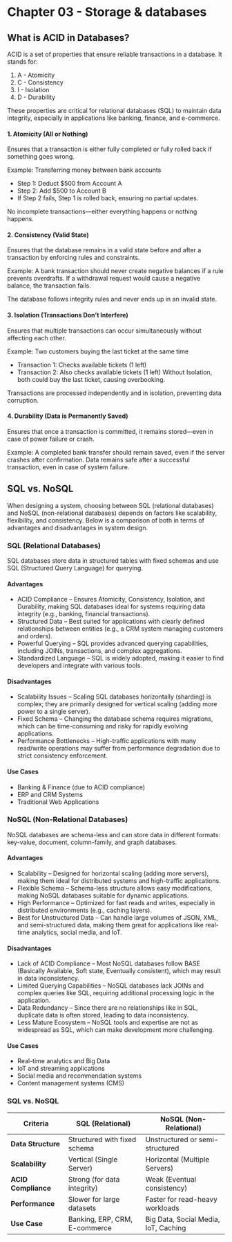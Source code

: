 # Chapter 03 - Storage & databases

## What is ACID in Databases?
ACID is a set of properties that ensure reliable transactions in a database. It stands for:
1. A - Atomicity
2. C - Consistency
3. I - Isolation
4. D - Durability

These properties are critical for relational databases (SQL) to maintain data integrity, especially in applications like banking, finance, and e-commerce.

#### **1. Atomicity (All or Nothing)**
Ensures that a transaction is either fully completed or fully rolled back if something goes wrong.

Example: Transferring money between bank accounts
- Step 1: Deduct $500 from Account A
- Step 2: Add $500 to Account B
- If Step 2 fails, Step 1 is rolled back, ensuring no partial updates.

No incomplete transactions—either everything happens or nothing happens.

#### **2. Consistency (Valid State)**
Ensures that the database remains in a valid state before and after a transaction by enforcing rules and constraints.

Example: A bank transaction should never create negative balances if a rule prevents overdrafts.
If a withdrawal request would cause a negative balance, the transaction fails.

The database follows integrity rules and never ends up in an invalid state.

#### **3. Isolation (Transactions Don’t Interfere)**
Ensures that multiple transactions can occur simultaneously without affecting each other.

Example: Two customers buying the last ticket at the same time
- Transaction 1: Checks available tickets (1 left)
- Transaction 2: Also checks available tickets (1 left)
Without Isolation, both could buy the last ticket, causing overbooking.

Transactions are processed independently and in isolation, preventing data corruption.

#### **4. Durability (Data is Permanently Saved)**
Ensures that once a transaction is committed, it remains stored—even in case of power failure or crash.

Example: A completed bank transfer should remain saved, even if the server crashes after confirmation.
Data remains safe after a successful transaction, even in case of system failure.

## SQL vs. NoSQL
When designing a system, choosing between SQL (relational databases) and NoSQL (non-relational databases) depends on factors like scalability, flexibility, and consistency. Below is a comparison of both in terms of advantages and disadvantages in system design.

### SQL (Relational Databases)
SQL databases store data in structured tables with fixed schemas and use SQL (Structured Query Language) for querying.

#### **Advantages**
- ACID Compliance – Ensures Atomicity, Consistency, Isolation, and Durability, making SQL databases ideal for systems requiring data integrity (e.g., banking, financial transactions).
- Structured Data – Best suited for applications with clearly defined relationships between entities (e.g., a CRM system managing customers and orders).
- Powerful Querying – SQL provides advanced querying capabilities, including JOINs, transactions, and complex aggregations.
- Standardized Language – SQL is widely adopted, making it easier to find developers and integrate with various tools.

#### **Disadvantages**
- Scalability Issues – Scaling SQL databases horizontally (sharding) is complex; they are primarily designed for vertical scaling (adding more power to a single server).
- Fixed Schema – Changing the database schema requires migrations, which can be time-consuming and risky for rapidly evolving applications.
- Performance Bottlenecks – High-traffic applications with many read/write operations may suffer from performance degradation due to strict consistency enforcement.

#### **Use Cases**
- Banking & Finance (due to ACID compliance)
- ERP and CRM Systems
- Traditional Web Applications

### NoSQL (Non-Relational Databases)
NoSQL databases are schema-less and can store data in different formats: key-value, document, column-family, and graph databases.

#### **Advantages**
- Scalability – Designed for horizontal scaling (adding more servers), making them ideal for distributed systems and high-traffic applications.
- Flexible Schema – Schema-less structure allows easy modifications, making NoSQL databases suitable for dynamic applications.
- High Performance – Optimized for fast reads and writes, especially in distributed environments (e.g., caching layers).
- Best for Unstructured Data – Can handle large volumes of JSON, XML, and semi-structured data, making them great for applications like real-time analytics, social media, and IoT.

#### **Disadvantages**
- Lack of ACID Compliance – Most NoSQL databases follow BASE (Basically Available, Soft state, Eventually consistent), which may result in data inconsistency.
- Limited Querying Capabilities – NoSQL databases lack JOINs and complex queries like SQL, requiring additional processing logic in the application.
- Data Redundancy – Since there are no relationships like in SQL, duplicate data is often stored, leading to data inconsistency.
- Less Mature Ecosystem – NoSQL tools and expertise are not as widespread as SQL, which can make development more challenging.

#### **Use Cases**
- Real-time analytics and Big Data
- IoT and streaming applications
- Social media and recommendation systems
- Content management systems (CMS)
  
### SQL vs. NoSQL
| **Criteria**          | **SQL (Relational)**            | **NoSQL (Non-Relational)**      |
|----------------------|--------------------------------|--------------------------------|
| **Data Structure**   | Structured with fixed schema  | Unstructured or semi-structured |
| **Scalability**      | Vertical (Single Server)      | Horizontal (Multiple Servers)  |
| **ACID Compliance**  | Strong (for data integrity)   | Weak (Eventual consistency)    |
| **Performance**      | Slower for large datasets     | Faster for read-heavy workloads |
| **Use Case**        | Banking, ERP, CRM, E-commerce | Big Data, Social Media, IoT, Caching |

